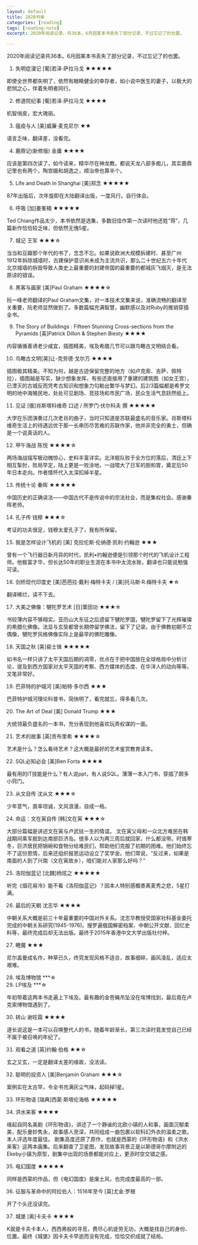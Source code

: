 ```yaml
---
layout: default
title: 2020书单
categories: [reading]
tags: [reading-note]
excerpt: 2020年阅读记录，共36本。6月因某本书丢失了部分记录，不过忘记了的也罢。

---
```


2020年阅读记录共36本。6月因某本书丢失了部分记录，不过忘记了的也罢。

1. 失明症漫记 [葡]若泽·萨拉马戈 ★★★★★

即使全世界都失明了，依然有眼睛健全的幸存者，如小说中医生的妻子，以极大的悲悯之心，伴着失明者同行。

2. 修道院纪事 [葡]若泽·萨拉马戈 ★★★★

机智俏皮，宏大瑰丽。

3. 瘟疫与人 [美]威廉·麦克尼尔 ★★

语言乏味，翻译差，没看完。

4. 鹿鼎记(新修版) 金庸 ★★★★

应该是第四次读了，如今读来，精华尽在神龙教。都说天龙八部多痴儿，其实鹿鼎记里也有两个，陶宫娥和胡逸之，顺治帝也算半个。

5. Life and Death in Shanghai [美]郑念 ★★★★★

87年出版后，次年旋即在大陆翻译出版，一度风行。自行体会。

6. 呼吸 [加]姜峯楠 ★★★★★

Ted Chiang作品太少，本书依然是选集，多数旧佳作第一次读时他还姓“蒋”，几篇新作恰恰较乏味，但依然无愧5星。

7. 城记 王军 ★★★☆

当当和豆瓣那个年代的书了，念念不忘。如果说欧洲大规模拆建时、甚至广州1912年拆除城墙时，古建保护意识尚未成为主流共识，那么二十世纪五六十年代北京城墙的拆毁导致人类史上最重要的封建帝国的最重要的都城灰飞烟灭，是无法原谅的错误。

8. 黑客与画家 [美]Paul Graham ★★★★☆

阮一峰老师翻译的Paul Graham文集，对一本技术文集来说，准确流畅的翻译至关重要，阮老师显然做到了。多数篇幅充满智慧，幽默感以及对Ruby的推销穿插全书。

9. The Story of Buildings : Fifteen Stunning Cross-sections from the Pyramids [英]Patrick Dillon & Stephen Biesty ★★★★

内容循循善诱老少咸宜，插图精美，埃及希腊几节可以跟鸟瞰古文明结合看。

10. 鸟瞰古文明[美]让-克劳德·戈尔万 ★★★★

插图极其精美。不知为何，越是古迹保留完整的地方（如卢克索、吉萨、佩特拉），插图越是写实，缺少想象发挥，有些还直接用了重建的建筑图（如女王宫），已湮灭的古城反而凭考古知识和想象力勾勒出繁华与梦幻。后2/3篇幅都是希罗文明的地中海殖民地，处处可见剧场、竞技场和市民广场，民众生活气息跃然纸上。

11. 见证 [俄]肖斯塔科维奇 口述 / 所罗门·伏尔科夫 撰 ★★★★★

大学在乐团演奏过几次老肖的曲子，当时只知道是苏联最盛名的音乐家。肖斯塔科维奇生活上的待遇远优于那一长串历尽苦难的苏联作家，他并非完全的勇士，但确是一个说真话的人。

12. 甲午海战 陈悦 ★★★★☆

两场海战描写极动魄惊心，史料丰富详实。北洋舰队败于全方位的落后，清廷上下相互掣肘，败局早定，陆上更是一败涂地，一战喂大了日军的胆和胃，奠定后50年日本走向。作者情怀代入太深扣掉半星。

13. 传统十论 秦晖 ★★★★★

中国历史的正确读法——中国古代不是传说中的宗法社会，而是集权社会。感谢秦晖老师。

14. 孔子传 钱穆 ★★★☆

考证的功夫很足，钱穆太爱孔子了，我有所保留。

15. 我是怎样设计飞机的 [美] 克拉伦斯·伦纳德·凯利·约翰逊 ★★★

曾有一个飞行器日新月异的时代，凯利•约翰逊便是引领那个时代的飞机设计工程师。他极富才华，但长达50年的职业生涯在本书中太流水账，翻译也只能说勉强可读。

16. 剑桥现代印度史 [美]芭芭拉·戴利·梅特卡夫 / [美]托马斯·R.梅特卡夫 ★☆

翻译稀烂，读不下去。

17. 大美之佛像：犍陀罗艺术 [日]栗田功 ★★★☆

书较薄内容不够翔实。亚历山大东征之后遗留下犍陀罗国，犍陀罗留下了光辉璀璨的希腊化佛像。法显与玄奘都曾长期停留学佛法，留下了记录。由于佛教初期不立偶像，犍陀罗风格佛像实际上是最早的佛陀雕像。

18. 天国之秋 [美]裴士锋 ★★★★★

如书名一样只讲了太平天国后期的凋零，优点在于把中国放在全球格局中分析讨论，提及到西方国家对太平天国的考察、西方媒体的态度、在华洋人的动向等等。文笔非常好。

19.  巴菲特的护城河 [美]帕特·多尔西 ★★★

巴菲特护城河理论科普书，简快明了，看完就忘，得多看几次。

20. The Art of Deal [美] Donald Trump ★★★

大统领最负盛名的一本书，充分表现到他喜欢玩弄权谋的一面。

21. 艺术的故事 [英]贡布里希 ★★★★☆

艺术是什么？怎么看待艺术？这大概是最好的艺术鉴赏教育读本。

22. SQL必知必会 [美]Ben Forta ★★★★

最有用的IT技能是什么？有人说ppt，有人说SQL。薄薄一本入门书，穿插了颇多小窍门。

23. 从文自传 沈从文 ★★★☆

少年意气，直率坦诚，文风浪漫，自成一格。

24. 命运：文在寅自传 [韩]文在寅 ★★★☆

大部分篇幅是讲述文在寅与卢武铉一生的情谊。
文在寅父母和一众北方难民在韩战期间乘军舰到达南部巨济岛。很多人以为两三周后就回家，什么都没带。时值寒冬，巨济居民把锅碗和食物分给难民们，帮助他们克服了初期的困难。他们始终忘不了这份恩情，后来还组织报恩运动设立了奖学金。他们常说，“反过来，如果是南面的人到了兴南（文在寅故乡），咱们能对人家那么好吗？”

25. 洛阳伽蓝记 [北魏]杨炫之 ★★★★★

听完《烟花易冷》能不看《洛阳伽蓝记》？因本人特别感概黍离麦秀之悲，5星打满。

26. 最后的天朝 沈志华 ★★★★

中朝关系大概是前三十年最重要的中国对外关系。沈志华教授受国家社科基金委托完成的中朝关系研究(1945-1976)。搜罗遍俄国解密档案、中朝公开文献、回忆史料等，最终完成后却无法出版。最终于2015年香港中文大学出版社付梓。

27. 睡魔 ★★★

尼尔盖曼成名作，种草已久，终究发现风格不适合，故事细碎，画风凌乱，适应太艰难。

28. 埃及博物馆 ***☆
29. LP埃及  ***☆

年初带着这两本书走遍上下埃及。最有趣的金苍蝇吊坠没在埃博找到，最后竟在卢克索博物馆遇到了。

30. 转山 谢旺霖 ★★★★

道长说这是一本可以召唤整代人的书，随着年龄渐长，第三次读时竟发觉自己已经不属于被召唤的年纪了。

31. 观看之道 [英]约翰·伯格 ★★☆

玄之又玄，一定是翻译太差的缘故，没法读。

32. 聪明的投资人 [美]Benjamin Graham ★★★☆

案例实在太古早，令全书充满灰尘气味，起码掉1星。

33. 环形物语 [瑞典]西蒙·斯塔伦海格 ★★★★★

34. 洪水来客 ★★★★

缘起自同名美剧《环形物语》，讲述了一个静谧的北欧小镇的人和事，画面沉郁柔美，配乐曼妙隽永，故事感人至深，共同组成一曲包裹以软科幻外衣的温柔之歌。本人评选年度最佳。
剧集高度还原了原作，也就是西蒙的《环形物语》和《洪水来客》这两本画集。后来翻查了卫星图，发现故事背景正是以斯德哥尔摩附近的Ekeby小镇为原型，剧集中出现的场景都能对应上，更添时空交错之感。

35. 电幻国度 ★★★★★

同样是西蒙的作品，但《电幻国度》是废土风，也完成度最高的一部。

36. 征服与革命中的阿拉伯人：1516年至今 [英]尤金·罗根

开了个头还没读完。

37. 城堡 [奥]卡夫卡 ★★★★

K就是卡夫卡本人，西西弗般的寻觅，费尽心机徒劳无功，大概是找自己的身份、位置。最终《城堡》因卡夫卡早逝而没有完成，恰恰交织成就了结局。
